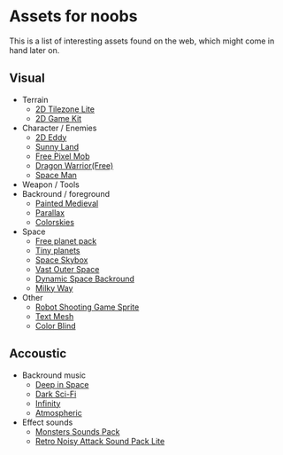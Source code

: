 # Assets for noobs #

This is a list of interesting assets found on the web, which might come in hand later on.

## Visual ##

* Terrain
  * [2D Tilezone Lite](https://assetstore.unity.com/packages/tools/sprite-management/2d-tilezone-lite-69963)
  * [2D Game Kit](https://assetstore.unity.com/packages/essentials/tutorial-projects/2d-game-kit-107098)
* Character / Enemies
  * [2D Eddy](https://assetstore.unity.com/packages/2d/characters/2d-eddy-112501)
  * [Sunny Land](https://assetstore.unity.com/packages/2d/characters/sunny-land-103349)
  * [Free Pixel Mob](https://assetstore.unity.com/packages/2d/characters/free-pixel-mob-113577)
  * [Dragon Warrior(Free)](https://assetstore.unity.com/packages/2d/characters/dragon-warrior-free-93896)
  * [Space Man](https://assetstore.unity.com/packages/3d/characters/humanoids/free-animated-space-man-61548)
* Weapon / Tools
* Backround / foreground
  * [Painted Medieval](https://assetstore.unity.com/packages/2d/environments/painted-hq-2d-forest-medieval-background-97738)
  * [Parallax](https://assetstore.unity.com/packages/tools/particles-effects/script-for-create-2d-background-with-parallax-97129)
  * [Colorskies](https://assetstore.unity.com/packages/2d/textures-materials/sky/colorskies-91541)
* Space
  * [Free planet pack](https://assetstore.unity.com/packages/2d/textures-materials/planets-with-space-background-in-flat-style-95983)
  * [Tiny planets](https://assetstore.unity.com/packages/2d/textures-materials/tiny-planets-6577)
  * [Space Skybox](https://assetstore.unity.com/packages/2d/textures-materials/sky/10-space-skyboxes-105665)
  * [Vast Outer Space](https://assetstore.unity.com/packages/3d/environments/sci-fi/vast-outer-space-38913)
  * [Dynamic Space Backround](https://assetstore.unity.com/packages/2d/textures-materials/dynamic-space-background-lite-104606)
  * [Milky Way](https://assetstore.unity.com/packages/2d/textures-materials/milky-way-skybox-94001)
* Other
  * [Robot Shooting Game Sprite](https://assetstore.unity.com/packages/2d/environments/robot-shooting-game-sprite-free-93902)
  * [Text Mesh](https://assetstore.unity.com/packages/essentials/beta-projects/textmesh-pro-84126)
  * [Color Blind](https://assetstore.unity.com/packages/vfx/shaders/fullscreen-camera-effects/colorblind-effect-76360)

## Accoustic ##

* Backround music
  * [Deep in Space](https://assetstore.unity.com/packages/audio/music/electronic/deep-in-space-88071)
  * [Dark Sci-Fi](https://assetstore.unity.com/packages/audio/music/electronic/dark-sci-fi-music-pack-49862)
  * [Infinity](https://assetstore.unity.com/packages/audio/music/infinity-free-track-108690)
  * [Atmospheric](https://assetstore.unity.com/packages/audio/music/sci-fi-music-pack-1-105576)
* Effect sounds
  * [Monsters Sounds Pack](https://assetstore.unity.com/packages/audio/monsters-sounds-pack-45615)
  * [Retro Noisy Attack Sound Pack Lite](https://assetstore.unity.com/packages/audio/sound-fx/retro-noisy-attack-sound-pack-lite-69423)
